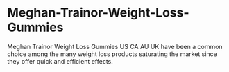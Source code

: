 # Meghan-Trainor-Weight-Loss-Gummies
Meghan Trainor Weight Loss Gummies US CA AU UK have been a common choice among the many weight loss products saturating the market since they offer quick and efficient effects.
